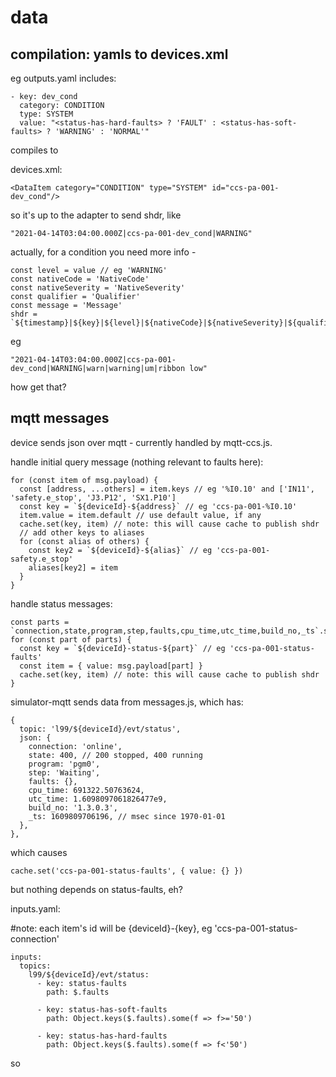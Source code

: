# data

## compilation: yamls to devices.xml

eg outputs.yaml includes:

    - key: dev_cond
      category: CONDITION
      type: SYSTEM
      value: "<status-has-hard-faults> ? 'FAULT' : <status-has-soft-faults> ? 'WARNING' : 'NORMAL'"

compiles to

devices.xml:

    <DataItem category="CONDITION" type="SYSTEM" id="ccs-pa-001-dev_cond"/>

so it's up to the adapter to send shdr, like

    "2021-04-14T03:04:00.000Z|ccs-pa-001-dev_cond|WARNING"

actually, for a condition you need more info - 

    const level = value // eg 'WARNING'
    const nativeCode = 'NativeCode'
    const nativeSeverity = 'NativeSeverity'
    const qualifier = 'Qualifier'
    const message = 'Message'
    shdr = `${timestamp}|${key}|${level}|${nativeCode}|${nativeSeverity}|${qualifier}|${message}`

eg

    "2021-04-14T03:04:00.000Z|ccs-pa-001-dev_cond|WARNING|warn|warning|um|ribbon low"

how get that?


## mqtt messages

device sends json over mqtt - currently handled by mqtt-ccs.js.

handle initial query message (nothing relevant to faults here):

    for (const item of msg.payload) {
      const [address, ...others] = item.keys // eg '%I0.10' and ['IN11', 'safety.e_stop', 'J3.P12', 'SX1.P10']
      const key = `${deviceId}-${address}` // eg 'ccs-pa-001-%I0.10'
      item.value = item.default // use default value, if any
      cache.set(key, item) // note: this will cause cache to publish shdr
      // add other keys to aliases
      for (const alias of others) {
        const key2 = `${deviceId}-${alias}` // eg 'ccs-pa-001-safety.e_stop'
        aliases[key2] = item
      }
    }

handle status messages:

    const parts = `connection,state,program,step,faults,cpu_time,utc_time,build_no,_ts`.split(',')
    for (const part of parts) {
      const key = `${deviceId}-status-${part}` // eg 'ccs-pa-001-status-faults'
      const item = { value: msg.payload[part] }
      cache.set(key, item) // note: this will cause cache to publish shdr
    }


simulator-mqtt sends data from messages.js, which has:

    {
      topic: 'l99/${deviceId}/evt/status',
      json: {
        connection: 'online',
        state: 400, // 200 stopped, 400 running
        program: 'pgm0',
        step: 'Waiting',
        faults: {},
        cpu_time: 691322.50763624,
        utc_time: 1.6098097061826477e9,
        build_no: '1.3.0.3',
        _ts: 1609809706196, // msec since 1970-01-01
      },
    },

which causes

    cache.set('ccs-pa-001-status-faults', { value: {} })

but nothing depends on status-faults, eh?





inputs.yaml:


#note: each item's id will be {deviceId}-{key}, eg 'ccs-pa-001-status-connection'

    inputs:
      topics:
        l99/${deviceId}/evt/status:
          - key: status-faults
            path: $.faults

          - key: status-has-soft-faults
            path: Object.keys($.faults).some(f => f>='50')

          - key: status-has-hard-faults
            path: Object.keys($.faults).some(f => f<'50')



so 


